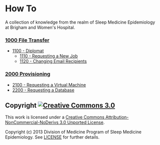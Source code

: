 How To
======

A collection of knowledge from the realm of Sleep Medicine Epidemiology at Brigham and Women's Hospital.


### [1000 File Transfer](https://github.com/sleepepi/howto/blob/master/1000-file-transfer/1000-file-transfer.md)

- [1100 - Diplomat](https://github.com/sleepepi/howto/blob/master/1000-file-transfer/1100-diplomat/1100-diplomat.md)
    - [1110 - Requesting a New Job](https://github.com/sleepepi/howto/blob/master/1000-file-transfer/1100-diplomat/1110-requesting-a-new-job.md)
    - [1120 - Changing Email Recipients](https://github.com/sleepepi/howto/blob/master/1000-file-transfer/1100-diplomat/1120-changing-email-recipients.md)


### [2000 Provisioning](https://github.com/sleepepi/howto/blob/master/2000-provisioning/2000-provisioning.md)

- [2100 - Requesting a Virtual Machine](https://github.com/sleepepi/howto/blob/master/2000-provisioning/2100-requesting-a-virtual-machine.md)
- [2200 - Requesting a Database](https://github.com/sleepepi/howto/blob/master/2000-provisioning/2200-requesting-a-database.md)


## Copyright [![Creative Commons 3.0](http://i.creativecommons.org/l/by-nc-nd/3.0/80x15.png)](http://creativecommons.org/licenses/by-nc-nd/3.0)

This work is licensed under a [Creative Commons Attribution-NonCommercial-NoDerivs 3.0 Unported License](http://creativecommons.org/licenses/by-nc-nd/3.0).

Copyright (c) 2013 Division of Medicine Program of Sleep Medicine Epidemiology. See [LICENSE](https://github.com/sleepepi/howto/blob/master/LICENSE) for further details.
